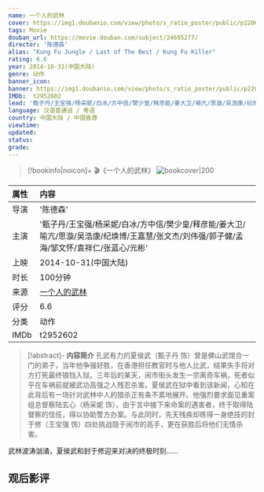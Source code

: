```yaml
---
name: 一个人的武林
cover: https://img1.doubanio.com/view/photo/s_ratio_poster/public/p2206992257.jpg
tags: Movie
douban_url: https://movie.douban.com/subject/24695277/
director: '陈德森'
alias: "Kung Fu Jungle / Last of The Best / Kung Fu Killer"
rating: 6.6
year: 2014-10-31(中国大陆)
genre: 动作
banner_icon: 
banner: https://img1.doubanio.com/view/photo/s_ratio_poster/public/p2206992257.jpg
IMDb:  t2952602
lead: '甄子丹/王宝强/杨采妮/白冰/方中信/樊少皇/释彦能/姜大卫/喻亢/思漩/吴浩康/纪焕博/王嘉慧/张文杰/刘伟强/郭子健/孟海/邹文怀/袁祥仁/张蓝心/元彬' 
language: 汉语普通话 / 粤语 
country: 中国大陆 / 中国香港 
viewtime:
updated: 
status: 
grade: 
---
```

> [!bookinfo|noicon]+ 🎬《一个人的武林》
> ![bookcover|200](https://img1.doubanio.com/view/photo/s_ratio_poster/public/p2206992257.jpg)
>
| 属性 | 内容                                       |
|:---- |:------------------------------------------ |
| 导演 | '陈德森'                         |
| 主演 | '甄子丹/王宝强/杨采妮/白冰/方中信/樊少皇/释彦能/姜大卫/喻亢/思漩/吴浩康/纪焕博/王嘉慧/张文杰/刘伟强/郭子健/孟海/邹文怀/袁祥仁/张蓝心/元彬'                             |
| 上映 | 2014-10-31(中国大陆)                             |
| 时长 | 100分钟                   |
| 来源 | [一个人的武林](https://movie.douban.com/subject/24695277/) |
| 评分 | 6.6                           |
| 分类 | 动作                            |
| IMDb | t2952602                             | 

> [!abstract]- **内容简介**
>  孔武有力的夏侯武（甄子丹 饰）曾是佛山武馆合一门的弟子，当年他争强好胜，在香港担任教官时与他人比武，结果失手将对方打死最终锒铛入狱。三年后的某天，闹市街头发生一宗离奇车祸，死者似乎在车祸前就被武功高强之人残忍杀害。夏侯武在狱中看到该新闻，心知在此背后有一场针对武林中人的猎杀正有条不紊地展开。他强烈要求面见重案组总督察陆玄心（杨采妮 饰），由于言中接下来命案的遇害者，终于取得陆督察的信任，得以协助警方办案。与此同时，先天残疾却练得一身绝技的封于修（王宝强 饰）四处挑战隐于闹市的高手，更在获胜后将他们无情杀害。

















武林波涛汹涌，夏侯武和封于修迎来对决的终极时刻……
>  
## 观后影评
